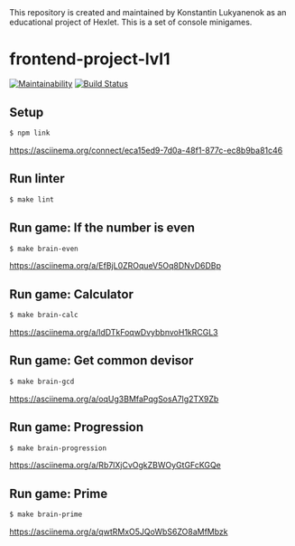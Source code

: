 ##
This repository is created and maintained by Konstantin Lukyanenok as an educational project of Hexlet.
This is a set of console minigames.

##

# frontend-project-lvl1

[![Maintainability](https://api.codeclimate.com/v1/badges/afd6ce0d93f772a73e55/maintainability)](https://codeclimate.com/github/loukianen/frontend-project-lvl1/maintainability)
[![Build Status](https://travis-ci.org/loukianen/frontend-project-lvl1.svg?branch=master)](https://travis-ci.org/loukianen/frontend-project-lvl1)

## Setup
```sh
$ npm link
```
https://asciinema.org/connect/eca15ed9-7d0a-48f1-877c-ec8b9ba81c46

## Run linter
```sh
$ make lint
```
## Run game: If the number is even
```sh
$ make brain-even
```
https://asciinema.org/a/EfBjL0ZROqueV5Oq8DNvD6DBp

## Run game: Calculator
```sh
$ make brain-calc
```
https://asciinema.org/a/ldDTkFoqwDvybbnvoH1kRCGL3

## Run game: Get common devisor
```sh
$ make brain-gcd
```
https://asciinema.org/a/oqUg3BMfaPqgSosA7lg2TX9Zb

## Run game: Progression
```sh
$ make brain-progression
```
https://asciinema.org/a/Rb7lXjCvOgkZBWOyGtGFcKGQe

## Run game: Prime
```sh
$ make brain-prime
```
https://asciinema.org/a/qwtRMxO5JQoWbS6ZO8aMfMbzk

